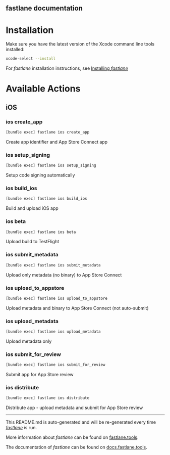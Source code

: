 fastlane documentation
----

# Installation

Make sure you have the latest version of the Xcode command line tools installed:

```sh
xcode-select --install
```

For _fastlane_ installation instructions, see [Installing _fastlane_](https://docs.fastlane.tools/#installing-fastlane)

# Available Actions

## iOS

### ios create_app

```sh
[bundle exec] fastlane ios create_app
```

Create app identifier and App Store Connect app

### ios setup_signing

```sh
[bundle exec] fastlane ios setup_signing
```

Setup code signing automatically

### ios build_ios

```sh
[bundle exec] fastlane ios build_ios
```

Build and upload iOS app

### ios beta

```sh
[bundle exec] fastlane ios beta
```

Upload build to TestFlight

### ios submit_metadata

```sh
[bundle exec] fastlane ios submit_metadata
```

Upload only metadata (no binary) to App Store Connect

### ios upload_to_appstore

```sh
[bundle exec] fastlane ios upload_to_appstore
```

Upload metadata and binary to App Store Connect (not auto-submit)

### ios upload_metadata

```sh
[bundle exec] fastlane ios upload_metadata
```

Upload metadata only

### ios submit_for_review

```sh
[bundle exec] fastlane ios submit_for_review
```

Submit app for App Store review

### ios distribute

```sh
[bundle exec] fastlane ios distribute
```

Distribute app - upload metadata and submit for App Store review

----

This README.md is auto-generated and will be re-generated every time [_fastlane_](https://fastlane.tools) is run.

More information about _fastlane_ can be found on [fastlane.tools](https://fastlane.tools).

The documentation of _fastlane_ can be found on [docs.fastlane.tools](https://docs.fastlane.tools).
